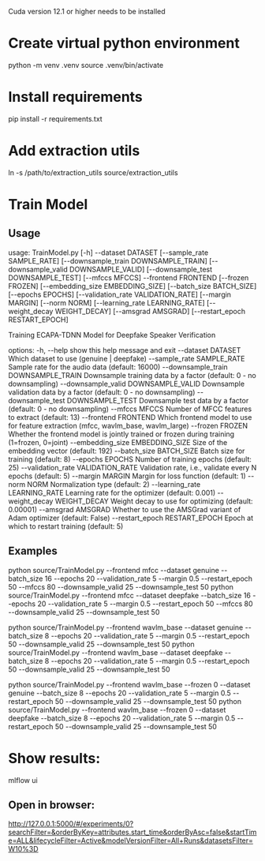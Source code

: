 Cuda version 12.1 or higher needs to be installed

# Create virtual python environment 
python -m venv .venv
source .venv/bin/activate

# Install requirements
pip install -r requirements.txt

# Add extraction utils
ln -s /path/to/extraction_utils source/extraction_utils

# Train Model

## Usage
usage: TrainModel.py [-h] --dataset DATASET [--sample_rate SAMPLE_RATE] [--downsample_train DOWNSAMPLE_TRAIN]
                     [--downsample_valid DOWNSAMPLE_VALID] [--downsample_test DOWNSAMPLE_TEST] [--mfccs MFCCS] --frontend FRONTEND
                     [--frozen FROZEN] [--embedding_size EMBEDDING_SIZE] [--batch_size BATCH_SIZE] [--epochs EPOCHS]
                     [--validation_rate VALIDATION_RATE] [--margin MARGIN] [--norm NORM] [--learning_rate LEARNING_RATE]
                     [--weight_decay WEIGHT_DECAY] [--amsgrad AMSGRAD] [--restart_epoch RESTART_EPOCH]

Training ECAPA-TDNN Model for Deepfake Speaker Verification

options:
  -h, --help            show this help message and exit
  --dataset DATASET     Which dataset to use (genuine | deepfake)
  --sample_rate SAMPLE_RATE
                        Sample rate for the audio data (default: 16000)
  --downsample_train DOWNSAMPLE_TRAIN
                        Downsample training data by a factor (default: 0 - no downsampling)
  --downsample_valid DOWNSAMPLE_VALID
                        Downsample validation data by a factor (default: 0 - no downsampling)
  --downsample_test DOWNSAMPLE_TEST
                        Downsample test data by a factor (default: 0 - no downsampling)
  --mfccs MFCCS         Number of MFCC features to extract (default: 13)
  --frontend FRONTEND   Which frontend model to use for feature extraction (mfcc, wavlm_base, wavlm_large)
  --frozen FROZEN       Whether the frontend model is jointly trained or frozen during training (1=frozen, 0=joint)
  --embedding_size EMBEDDING_SIZE
                        Size of the embedding vector (default: 192)
  --batch_size BATCH_SIZE
                        Batch size for training (default: 8)
  --epochs EPOCHS       Number of training epochs (default: 25)
  --validation_rate VALIDATION_RATE
                        Validation rate, i.e., validate every N epochs (default: 5)
  --margin MARGIN       Margin for loss function (default: 1)
  --norm NORM           Normalization type (default: 2)
  --learning_rate LEARNING_RATE
                        Learning rate for the optimizer (default: 0.001)
  --weight_decay WEIGHT_DECAY
                        Weight decay to use for optimizing (default: 0.00001)
  --amsgrad AMSGRAD     Whether to use the AMSGrad variant of Adam optimizer (default: False)
  --restart_epoch RESTART_EPOCH
                        Epoch at which to restart training (default: 5)


## Examples
python source/TrainModel.py --frontend mfcc --dataset genuine --batch_size 16 --epochs 20 --validation_rate 5 --margin 0.5 --restart_epoch 50 --mfccs 80 --downsample_valid 25 --downsample_test 50
python source/TrainModel.py --frontend mfcc --dataset deepfake --batch_size 16 --epochs 20 --validation_rate 5 --margin 0.5 --restart_epoch 50 --mfccs 80 --downsample_valid 25 --downsample_test 50

python source/TrainModel.py --frontend wavlm_base --dataset genuine --batch_size 8 --epochs 20 --validation_rate 5 --margin 0.5 --restart_epoch 50 --downsample_valid 25 --downsample_test 50
python source/TrainModel.py --frontend wavlm_base --dataset deepfake --batch_size 8 --epochs 20 --validation_rate 5 --margin 0.5 --restart_epoch 50 --downsample_valid 25 --downsample_test 50

python source/TrainModel.py --frontend wavlm_base --frozen 0 --dataset genuine --batch_size 8 --epochs 20 --validation_rate 5 --margin 0.5 --restart_epoch 50 --downsample_valid 25 --downsample_test 50
python source/TrainModel.py --frontend wavlm_base --frozen 0 --dataset deepfake --batch_size 8 --epochs 20 --validation_rate 5 --margin 0.5 --restart_epoch 50 --downsample_valid 25 --downsample_test 50

# Show results:
mlflow ui 

## Open in browser:
http://127.0.0.1:5000/#/experiments/0?searchFilter=&orderByKey=attributes.start_time&orderByAsc=false&startTime=ALL&lifecycleFilter=Active&modelVersionFilter=All+Runs&datasetsFilter=W10%3D 